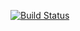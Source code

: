 [![Build Status](https://travis-ci.org/thpani/csevents.svg?branch=develop)](https://travis-ci.org/thpani/csevents)
